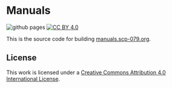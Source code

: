 # Manuals

![github pages](https://github.com/scp-079/manuals/workflows/github%20pages/badge.svg) [![CC BY 4.0][cc-by-shield]][cc-by]

This is the source code for building [manuals.scp-079.org](https://manuals.scp-079.org).

## License

This work is licensed under a [Creative Commons Attribution 4.0 International License](https://creativecommons.org/licenses/by/4.0/).


[cc-by]: https://creativecommons.org/licenses/by/4.0/
[cc-by-image]: https://licensebuttons.net/l/by/4.0/88x31.png
[cc-by-shield]: https://img.shields.io/badge/License-CC%20BY%204.0-lightgrey.svg
